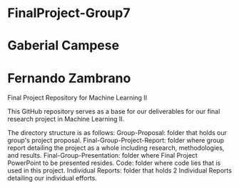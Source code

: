 # FinalProject-Group7
# Gaberial Campese
# Fernando Zambrano
Final Project Repository for Machine Learning II

This GitHub repository serves as a base for our deliverables for our final research project in Machine Learning II.

The directory structure is as follows:
  Group-Proposal: folder that holds our group's project proposal.
  Final-Group-Project-Report: folder where group report detailing the project as a whole including research, methodologies, 
  and results.
  Final-Group-Presentation: folder where Final Project PowerPoint to be presented resides.
  Code: folder where code lies that is used in this project.
  Individual Reports: folder that holds 2 Individual Reports detailing our individual efforts.
